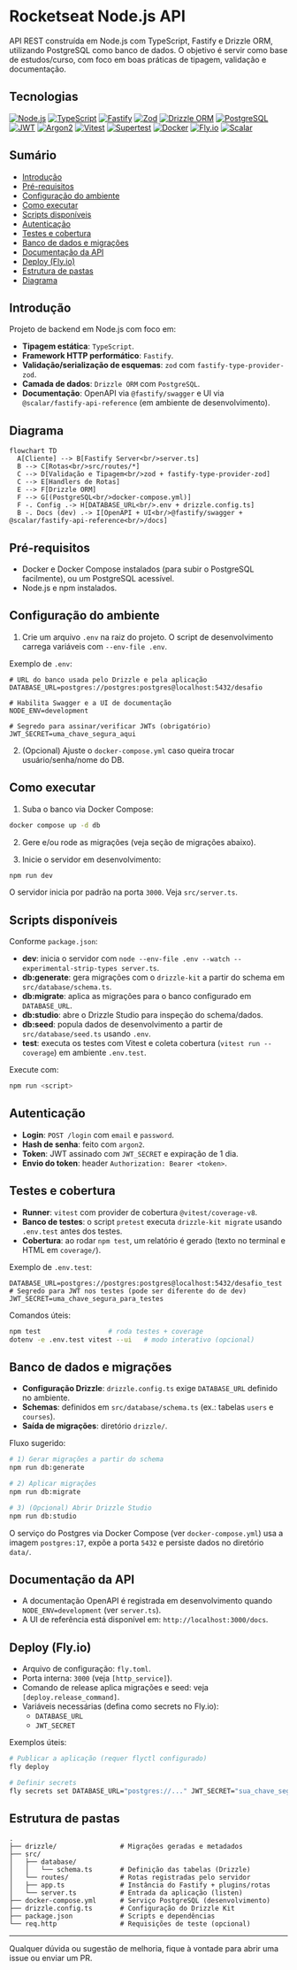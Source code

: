 # Rocketseat Node.js API

API REST construída em Node.js com TypeScript, Fastify e Drizzle ORM, utilizando PostgreSQL como banco de dados. O objetivo é servir como base de estudos/curso, com foco em boas práticas de tipagem, validação e documentação.


## Tecnologias

<p align="left">
  <a href="https://nodejs.org" target="_blank"><img alt="Node.js" src="https://img.shields.io/badge/Node.js-339933?logo=nodedotjs&logoColor=white" /></a>
  <a href="https://www.typescriptlang.org/" target="_blank"><img alt="TypeScript" src="https://img.shields.io/badge/TypeScript-3178C6?logo=typescript&logoColor=white" /></a>
  <a href="https://fastify.dev" target="_blank"><img alt="Fastify" src="https://img.shields.io/badge/Fastify-000000?logo=fastify&logoColor=white" /></a>
  <a href="https://zod.dev" target="_blank"><img alt="Zod" src="https://img.shields.io/badge/Zod-3E67B1?logo=zod&logoColor=white" /></a>
  <a href="https://orm.drizzle.team/" target="_blank"><img alt="Drizzle ORM" src="https://img.shields.io/badge/Drizzle%20ORM-0C0C0C?logo=drizzle&logoColor=00E18C" /></a>
  <a href="https://www.postgresql.org/" target="_blank"><img alt="PostgreSQL" src="https://img.shields.io/badge/PostgreSQL-4169E1?logo=postgresql&logoColor=white" /></a>
  <a href="https://jwt.io/" target="_blank"><img alt="JWT" src="https://img.shields.io/badge/JWT-000000?logo=jsonwebtokens&logoColor=white" /></a>
  <a href="https://github.com/ranisalt/node-argon2" target="_blank"><img alt="Argon2" src="https://img.shields.io/badge/Argon2-0B0B0B?logo=adguard&logoColor=white" /></a>
  <a href="https://vitest.dev/" target="_blank"><img alt="Vitest" src="https://img.shields.io/badge/Vitest-6E9F18?logo=vitest&logoColor=white" /></a>
  <a href="https://github.com/ladjs/supertest" target="_blank"><img alt="Supertest" src="https://img.shields.io/badge/Supertest-2C3E50?logo=javascript&logoColor=white" /></a>
  <a href="https://www.docker.com/" target="_blank"><img alt="Docker" src="https://img.shields.io/badge/Docker-2496ED?logo=docker&logoColor=white" /></a>
  <a href="https://fly.io/" target="_blank"><img alt="Fly.io" src="https://img.shields.io/badge/Fly.io-7B68EE?logo=flydotio&logoColor=white" /></a>
  <a href="https://scalar.com/" target="_blank"><img alt="Scalar" src="https://img.shields.io/badge/Scalar-111827?logo=swagger&logoColor=white" /></a>
</p>


## Sumário

- [Introdução](#introdução)
- [Pré-requisitos](#pré-requisitos)
- [Configuração do ambiente](#configuração-do-ambiente)
- [Como executar](#como-executar)
- [Scripts disponíveis](#scripts-disponíveis)
 - [Autenticação](#autenticação)
- [Testes e cobertura](#testes-e-cobertura)
- [Banco de dados e migrações](#banco-de-dados-e-migrações)
- [Documentação da API](#documentação-da-api)
 - [Deploy (Fly.io)](#deploy-flyio)
- [Estrutura de pastas](#estrutura-de-pastas)
 - [Diagrama](#diagrama)

## Introdução

Projeto de backend em Node.js com foco em:

- __Tipagem estática__: `TypeScript`.
- __Framework HTTP performático__: `Fastify`.
- __Validação/serialização de esquemas__: `zod` com `fastify-type-provider-zod`.
- __Camada de dados__: `Drizzle ORM` com `PostgreSQL`.
- __Documentação__: OpenAPI via `@fastify/swagger` e UI via `@scalar/fastify-api-reference` (em ambiente de desenvolvimento).

## Diagrama

```mermaid
flowchart TD
  A[Cliente] --> B[Fastify Server<br/>server.ts]
  B --> C[Rotas<br/>src/routes/*]
  C --> D[Validação e Tipagem<br/>zod + fastify-type-provider-zod]
  C --> E[Handlers de Rotas]
  E --> F[Drizzle ORM]
  F --> G[(PostgreSQL<br/>docker-compose.yml)]
  F -. Config .-> H[DATABASE_URL<br/>.env + drizzle.config.ts]
  B -. Docs (dev) .-> I[OpenAPI + UI<br/>@fastify/swagger + @scalar/fastify-api-reference<br/>/docs]
```

## Pré-requisitos

- Docker e Docker Compose instalados (para subir o PostgreSQL facilmente), ou um PostgreSQL acessível.
- Node.js e npm instalados.

## Configuração do ambiente

1) Crie um arquivo `.env` na raiz do projeto. O script de desenvolvimento carrega variáveis com `--env-file .env`.

Exemplo de `.env`:

```env
# URL do banco usada pelo Drizzle e pela aplicação
DATABASE_URL=postgres://postgres:postgres@localhost:5432/desafio

# Habilita Swagger e a UI de documentação
NODE_ENV=development

# Segredo para assinar/verificar JWTs (obrigatório)
JWT_SECRET=uma_chave_segura_aqui
```

2) (Opcional) Ajuste o `docker-compose.yml` caso queira trocar usuário/senha/nome do DB.

## Como executar

1) Suba o banco via Docker Compose:

```bash
docker compose up -d db
```

2) Gere e/ou rode as migrações (veja seção de migrações abaixo).

3) Inicie o servidor em desenvolvimento:

```bash
npm run dev
```

O servidor inicia por padrão na porta `3000`. Veja `src/server.ts`.

## Scripts disponíveis

Conforme `package.json`:

- __dev__: inicia o servidor com `node --env-file .env --watch --experimental-strip-types server.ts`.
- __db:generate__: gera migrações com o `drizzle-kit` a partir do schema em `src/database/schema.ts`.
- __db:migrate__: aplica as migrações para o banco configurado em `DATABASE_URL`.
- __db:studio__: abre o Drizzle Studio para inspeção do schema/dados.
- __db:seed__: popula dados de desenvolvimento a partir de `src/database/seed.ts` usando `.env`.
- __test__: executa os testes com Vitest e coleta cobertura (`vitest run --coverage`) em ambiente `.env.test`.

Execute com:

```bash
npm run <script>
```

## Autenticação

- __Login__: `POST /login` com `email` e `password`.
- __Hash de senha__: feito com `argon2`.
- __Token__: JWT assinado com `JWT_SECRET` e expiração de 1 dia.
- __Envio do token__: header `Authorization: Bearer <token>`.

## Testes e cobertura

- __Runner__: `vitest` com provider de cobertura `@vitest/coverage-v8`.
- __Banco de testes__: o script `pretest` executa `drizzle-kit migrate` usando `.env.test` antes dos testes.
- __Cobertura__: ao rodar `npm test`, um relatório é gerado (texto no terminal e HTML em `coverage/`).

Exemplo de `.env.test`:

```env
DATABASE_URL=postgres://postgres:postgres@localhost:5432/desafio_test
# Segredo para JWT nos testes (pode ser diferente do de dev)
JWT_SECRET=uma_chave_segura_para_testes
```

Comandos úteis:

```bash
npm test                 # roda testes + coverage
dotenv -e .env.test vitest --ui   # modo interativo (opcional)
```

## Banco de dados e migrações

- __Configuração Drizzle__: `drizzle.config.ts` exige `DATABASE_URL` definido no ambiente.
- __Schemas__: definidos em `src/database/schema.ts` (ex.: tabelas `users` e `courses`).
- __Saída de migrações__: diretório `drizzle/`.

Fluxo sugerido:

```bash
# 1) Gerar migrações a partir do schema
npm run db:generate

# 2) Aplicar migrações
npm run db:migrate

# 3) (Opcional) Abrir Drizzle Studio
npm run db:studio
```

O serviço do Postgres via Docker Compose (ver `docker-compose.yml`) usa a imagem `postgres:17`, expõe a porta `5432` e persiste dados no diretório `data/`.

## Documentação da API

- A documentação OpenAPI é registrada em desenvolvimento quando `NODE_ENV=development` (ver `server.ts`).
- A UI de referência está disponível em: `http://localhost:3000/docs`.

## Deploy (Fly.io)

- Arquivo de configuração: `fly.toml`.
- Porta interna: `3000` (veja `[http_service]`).
- Comando de release aplica migrações e seed: veja `[deploy.release_command]`.
- Variáveis necessárias (defina como secrets no Fly.io):
  - `DATABASE_URL`
  - `JWT_SECRET`

Exemplos úteis:

```bash
# Publicar a aplicação (requer flyctl configurado)
fly deploy

# Definir secrets
fly secrets set DATABASE_URL="postgres://..." JWT_SECRET="sua_chave_segura"
```

## Estrutura de pastas

```
.
├── drizzle/                # Migrações geradas e metadados
├── src/
│   ├── database/
│   │   └── schema.ts       # Definição das tabelas (Drizzle)
│   └── routes/             # Rotas registradas pelo servidor
│   ├── app.ts              # Instância do Fastify + plugins/rotas
│   └── server.ts           # Entrada da aplicação (listen)
├── docker-compose.yml      # Serviço PostgreSQL (desenvolvimento)
├── drizzle.config.ts       # Configuração do Drizzle Kit
├── package.json            # Scripts e dependências
└── req.http                # Requisições de teste (opcional)
```

---

Qualquer dúvida ou sugestão de melhoria, fique à vontade para abrir uma issue ou enviar um PR.